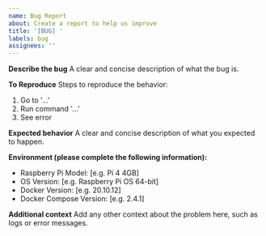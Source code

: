 ```yaml
---
name: Bug Report
about: Create a report to help us improve
title: '[BUG] '
labels: bug
assignees: ''
---
```


**Describe the bug**
A clear and concise description of what the bug is.

**To Reproduce**
Steps to reproduce the behavior:
1. Go to '...'
2. Run command '...'
3. See error

**Expected behavior**
A clear and concise description of what you expected to happen.

**Environment (please complete the following information):**
- Raspberry Pi Model: [e.g. Pi 4 4GB]
- OS Version: [e.g. Raspberry Pi OS 64-bit]
- Docker Version: [e.g. 20.10.12]
- Docker Compose Version: [e.g. 2.4.1]

**Additional context**
Add any other context about the problem here, such as logs or error messages.
